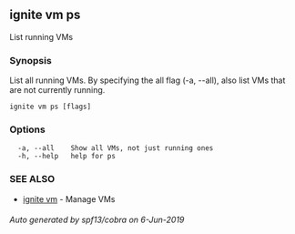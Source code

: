 ## ignite vm ps

List running VMs

### Synopsis


List all running VMs. By specifying the all flag (-a, --all),
also list VMs that are not currently running.


```
ignite vm ps [flags]
```

### Options

```
  -a, --all    Show all VMs, not just running ones
  -h, --help   help for ps
```

### SEE ALSO

* [ignite vm](ignite_vm.md)	 - Manage VMs

###### Auto generated by spf13/cobra on 6-Jun-2019
